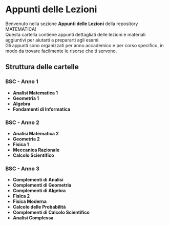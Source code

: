 # Appunti delle Lezioni

Benvenuto nella sezione **Appunti delle Lezioni** della repository MATEMATICA!  
Questa cartella contiene appunti dettagliati delle lezioni e materiali aggiuntivi per aiutarti a prepararti agli esami.  
Gli appunti sono organizzati per anno accademico e per corso specifico, in modo da trovare facilmente le risorse che ti servono.  

## Struttura delle cartelle

### BSC - Anno 1
- **Analisi Matematica 1**
- **Geometria 1**
- **Algebra**
- **Fondamenti di Informatica**

### BSC - Anno 2
- **Analisi Matematica 2**
- **Geometria 2**
- **Fisica 1**
- **Meccanica Razionale**
- **Calcolo Scientifico**

### BSC - Anno 3
- **Complementi di Analisi**
- **Complementi di Geometria**
- **Complementi di Algebra**
- **Fisica 2**
- **Fisica Moderna**
- **Calcolo delle Probabilità**
- **Complementi di Calcolo Scientifico**
- **Analisi Complessa**

